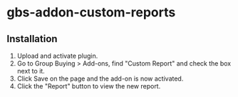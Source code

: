 gbs-addon-custom-reports
========================

Installation
------------

1. Upload and activate plugin.
2. Go to Group Buying > Add-ons, find "Custom Report" and check the box next to it.
3. Click Save on the page and the add-on is now activated.
4. Click the "Report" button to view the new report.
